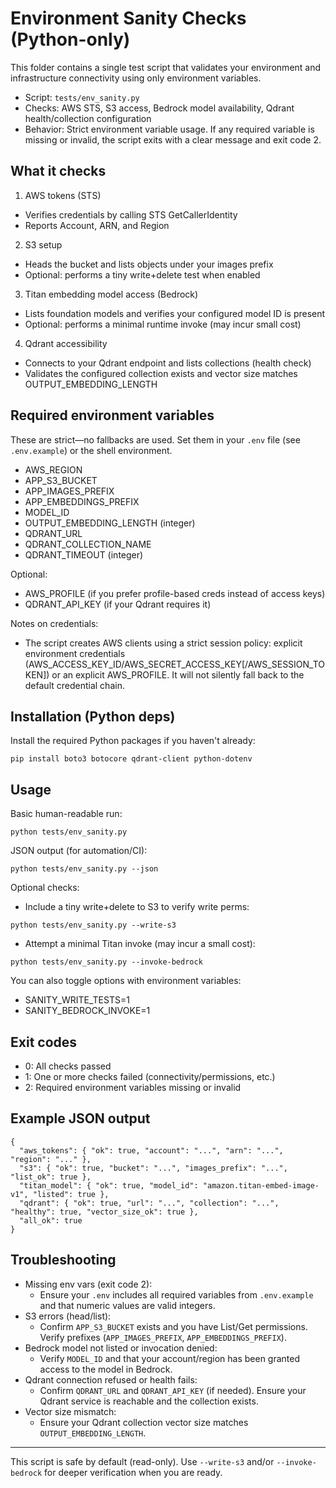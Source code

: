 # Environment Sanity Checks (Python-only)

This folder contains a single test script that validates your environment and infrastructure connectivity using only environment variables.

- Script: `tests/env_sanity.py`
- Checks: AWS STS, S3 access, Bedrock model availability, Qdrant health/collection configuration
- Behavior: Strict environment variable usage. If any required variable is missing or invalid, the script exits with a clear message and exit code 2.

## What it checks

1) AWS tokens (STS)
- Verifies credentials by calling STS GetCallerIdentity
- Reports Account, ARN, and Region

2) S3 setup
- Heads the bucket and lists objects under your images prefix
- Optional: performs a tiny write+delete test when enabled

3) Titan embedding model access (Bedrock)
- Lists foundation models and verifies your configured model ID is present
- Optional: performs a minimal runtime invoke (may incur small cost)

4) Qdrant accessibility
- Connects to your Qdrant endpoint and lists collections (health check)
- Validates the configured collection exists and vector size matches OUTPUT_EMBEDDING_LENGTH

## Required environment variables
These are strict—no fallbacks are used. Set them in your `.env` file (see `.env.example`) or the shell environment.

- AWS_REGION
- APP_S3_BUCKET
- APP_IMAGES_PREFIX
- APP_EMBEDDINGS_PREFIX
- MODEL_ID
- OUTPUT_EMBEDDING_LENGTH (integer)
- QDRANT_URL
- QDRANT_COLLECTION_NAME
- QDRANT_TIMEOUT (integer)

Optional:
- AWS_PROFILE (if you prefer profile-based creds instead of access keys)
- QDRANT_API_KEY (if your Qdrant requires it)

Notes on credentials:
- The script creates AWS clients using a strict session policy: explicit environment credentials (AWS_ACCESS_KEY_ID/AWS_SECRET_ACCESS_KEY[/AWS_SESSION_TOKEN]) or an explicit AWS_PROFILE. It will not silently fall back to the default credential chain.

## Installation (Python deps)
Install the required Python packages if you haven't already:

```
pip install boto3 botocore qdrant-client python-dotenv
```

## Usage
Basic human-readable run:

```
python tests/env_sanity.py
```

JSON output (for automation/CI):

```
python tests/env_sanity.py --json
```

Optional checks:

- Include a tiny write+delete to S3 to verify write perms:
```
python tests/env_sanity.py --write-s3
```

- Attempt a minimal Titan invoke (may incur a small cost):
```
python tests/env_sanity.py --invoke-bedrock
```

You can also toggle options with environment variables:
- SANITY_WRITE_TESTS=1
- SANITY_BEDROCK_INVOKE=1

## Exit codes
- 0: All checks passed
- 1: One or more checks failed (connectivity/permissions, etc.)
- 2: Required environment variables missing or invalid

## Example JSON output
```
{
  "aws_tokens": { "ok": true, "account": "...", "arn": "...", "region": "..." },
  "s3": { "ok": true, "bucket": "...", "images_prefix": "...", "list_ok": true },
  "titan_model": { "ok": true, "model_id": "amazon.titan-embed-image-v1", "listed": true },
  "qdrant": { "ok": true, "url": "...", "collection": "...", "healthy": true, "vector_size_ok": true },
  "all_ok": true
}
```

## Troubleshooting
- Missing env vars (exit code 2):
  - Ensure your `.env` includes all required variables from `.env.example` and that numeric values are valid integers.
- S3 errors (head/list):
  - Confirm `APP_S3_BUCKET` exists and you have List/Get permissions. Verify prefixes (`APP_IMAGES_PREFIX`, `APP_EMBEDDINGS_PREFIX`).
- Bedrock model not listed or invocation denied:
  - Verify `MODEL_ID` and that your account/region has been granted access to the model in Bedrock.
- Qdrant connection refused or health fails:
  - Confirm `QDRANT_URL` and `QDRANT_API_KEY` (if needed). Ensure your Qdrant service is reachable and the collection exists.
- Vector size mismatch:
  - Ensure your Qdrant collection vector size matches `OUTPUT_EMBEDDING_LENGTH`.

---
This script is safe by default (read-only). Use `--write-s3` and/or `--invoke-bedrock` for deeper verification when you are ready.
